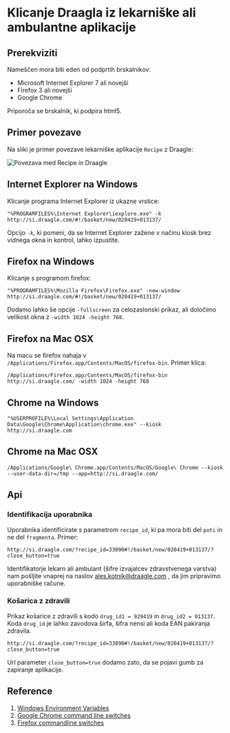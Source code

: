# Klicanje Draagla iz lekarniške ali ambulantne aplikacije

## Prerekviziti

Nameščen mora biti eden od podprtih brskalnikov:

  * Microsoft Internet Explorer 7 ali novejši
  * Firefox 3 ali novejši
  * Google Chrome 
  
Priporoča se brskalnik, ki podpira html5.

## Primer povezave

Na sliki je primer povezave lekarniške aplikacije `Recipe` z Draagle:

![Povezava med Recipe in Draagle](/downloads/alesk/draagle-integrate/recipe.jpg)

## Internet Explorer na Windows

Klicanje programa Internet Explorer iz ukazne vrstice:

    "%PROGRAMFILES%\Internet Explorer\iexplore.exe" -k http://si.draagle.com/#!/basket/new/020419+013137/

Opcijo `-k`, ki pomeni, da se Internet Explorer zažene v načinu kiosk brez vidnega okna in kontrol, lahko izpustite.

## Firefox na Windows

Klicanje s programom firefox:

    "%PROGRAMFILES%\Mozilla Firefox\Firefox.exe" -new-window http://si.draagle.com/#!/basket/new/020419+013137/

Dodamo lahko še opcije `-fullscreen` za celozaslonski prikaz, ali določimo velikost okna z `-width 1024 -height 768`.

## Firefox na Mac OSX

Na macu se firefox nahaja v `/Applications/Firefox.app/Contents/MacOS/firefox-bin`. Primer klica:

    /Applications/Firefox.app/Contents/MacOS/firefox-bin http://si.draagle.com/ -width 1024 -height 768

## Chrome na Windows

    "%USERPROFILE%\Local Settings\Application Data\Google\Chrome\Application\chrome.exe" --kiosk http://si.draagle.com

## Chrome na Mac OSX

    /Applications/Google\ Chrome.app/Contents/MacOS/Google\ Chrome --kiosk --user-data-dir=/tmp --app=http://si.draagle.com/

## Api

### Identifikacija uporabnika

Uporabnika identificirate s parametrom `recipe_id`, ki pa mora biti del `poti` in ne del `fragmenta`. Primer:
 
    http://si.draagle.com/?recipe_id=33090#!/basket/new/020419+013137/?close_button=true

Identifikatorje lekarn ali ambulant (šifre izvajalcev zdravstvenega varstva) nam pošljite vnaprej na naslov [ales.kotnik@draagle.com](mailto:ales.kotnik@draagle.com) , 
da jim pripravimo uporabniške račune.

### Košarica z zdravili
Prikaz košarice z zdravili s kodo `drug_id1 = 929419`  in `drug_id2 = 013137`. Koda `drug_id` je lahko zavodova širfa, šifra nensi ali koda EAN pakiranja zdravila.

    http://si.draagle.com/?recipe_id=33090#!/basket/new/020419+013137/?close_button=true


Url parameter `close_button=true` dodamo zato, da se pojavi gumb za zapiranje aplikacije.



## Reference

  1. [Windows Environment Variables](http://www.wilsonmar.com/1envvars.htm)
  2. [Google Chrome command line switches](http://peter.sh/experiments/chromium-command-line-switches/)
  3. [Firefox commandline switches](http://kb.mozillazine.org/Command_line_arguments)
